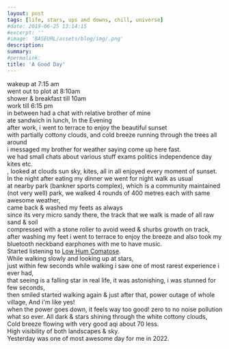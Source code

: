 ```yaml
---
layout: post
tags: [life, stars, ups and downs, chill, universe]
#date: 2019-06-25 13:14:15
#excerpt: ''
#image: 'BASEURL/assets/blog/img/.png'
description:
summary:
#permalink:
title: 'A Good Day'
---
```

wakeup at 7:15 am    
went out to plot at 8:10am  
shower & breakfast till 10am  
work till 6:15 pm  
in between had a chat with relative brother of mine  
ate sandwich in lunch, In the Evening  
after work, i went to terrace to enjoy the beautiful sunset  
with partially cottony clouds, and cold breeze running through the trees all around  
i messaged my brother for weather saying come up here fast.  
we had small chats about various stuff exams politics independence day kites etc.  
, looked at clouds sun sky, kites, all in all enjoyed every moment of sunset.  
In the night after eating my dinner we went for night walk as usual  
at nearby park (bankner sports complex), which is a community maintained   
(not very well) park, we walked 4 rounds of 400 metres each with same awesome weather,   
came back & washed my feets as always  
since its very micro sandy there, the track that we walk is made of all raw sand & soil  
compressed with a stone roller to avoid weed & shurbs growth on track,  
after washing my feet i went to terrace to enjoy the breeze and also took my  
bluetooth neckband earphones with me to have music.  
Started listening to [Low Hum Comatose](https://www.youtube.com/watch?v=JRLFr6THaTI).   
While walking slowly and looking up at stars,   
just within few seconds while walking i saw one of most rarest experience i ever had,  
that seeing is a falling star in real life, it was astonishing, i was stunned for few seconds,   
then smiled started walking again & just after that, power outage of whole village, And i'm like yes!    
when the power goes down, it feels way too good! zero to no noise pollution what so ever.
All dark & stars shining through the white cottony clouds,    
Cold breeze flowing with very good aqi about 70 less.   
High visibility of both landscapes & sky.    
Yesterday was one of most awesome day for me in 2022.    